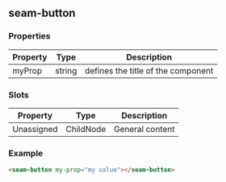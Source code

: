 ## seam-button

### Properties

| Property | Type   | Description                        |
| -------- | ------ | ---------------------------------- |
| myProp   | string | defines the title of the component |

### Slots

| Property   | Type      | Description     |
| ---------- | --------- | --------------- |
| Unassigned | ChildNode | General content |

### Example

```html
<seam-button my-prop="my value"></seam-button>
```